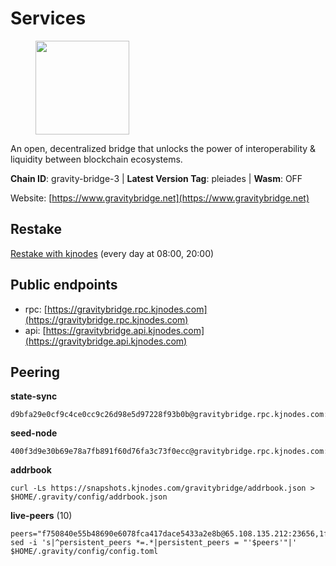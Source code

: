 # Services

<figure><img src="https://raw.githubusercontent.com/kj89/testnet_manuals/main/pingpub/logos/gravitybridge.png" width="150" alt=""><figcaption></figcaption></figure>

An open, decentralized bridge that unlocks the power of  interoperability & liquidity between blockchain ecosystems.

**Chain ID**: gravity-bridge-3 | **Latest Version Tag**: pleiades | **Wasm**: OFF

Website: [https://www.gravitybridge.net](https://www.gravitybridge.net)

## Restake

[Restake with kjnodes](https://restake.app/gravitybridge/gravityvaloper1nw3uavthnjwsgrrjzav2wdg9m0pw7k4fc7hvlz) (every day at 08:00, 20:00)
## Public endpoints

* rpc: [https://gravitybridge.rpc.kjnodes.com](https://gravitybridge.rpc.kjnodes.com)
* api: [https://gravitybridge.api.kjnodes.com](https://gravitybridge.api.kjnodes.com)

## Peering

**state-sync**

```
d9bfa29e0cf9c4ce0cc9c26d98e5d97228f93b0b@gravitybridge.rpc.kjnodes.com:26656
```

**seed-node**

```
400f3d9e30b69e78a7fb891f60d76fa3c73f0ecc@gravitybridge.rpc.kjnodes.com:26659
```

**addrbook**
```
curl -Ls https://snapshots.kjnodes.com/gravitybridge/addrbook.json > $HOME/.gravity/config/addrbook.json
```

**live-peers** (10)
```
peers="f750840e55b48690e6078fca417dace5433a2e8b@65.108.135.212:23656,1f43c723cb26092e20263905cbd71609d87a9c00@172.104.202.149:26656,5ad3fe86b1214e1f5c897d23a2863fb46bdfc1f7@185.16.38.165:14256,82bf13b3c0af8cd0ea69c64ff43e61a5b7dbae7f@176.126.87.56:26656,1643554bc52ec036f0f81aa72db14a4a0089d554@195.3.220.169:26656,ca4270ebed73b4d0982450aac16fe08860410fac@142.132.248.138:26626,f09419b93a9070a74ba7e9eb3803e49673a2fcd0@85.190.254.58:26656,8bc91ffabd860b6b54766ac3788d7c284e45b964@174.138.30.240:26656,b2608e51a520866a91637ca3b354903bc5b46bfa@137.184.214.71:26656,d9bfa29e0cf9c4ce0cc9c26d98e5d97228f93b0b@144.76.163.233:26656"
sed -i 's|^persistent_peers *=.*|persistent_peers = "'$peers'"|' $HOME/.gravity/config/config.toml
```
